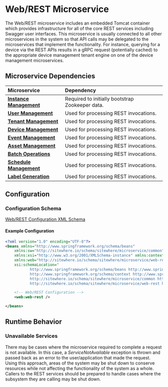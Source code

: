 # Web/REST Microservice

<MicroserviceBadge text="Global Microservice" type="global"/>
The Web/REST microservice includes an embedded Tomcat container which
provides infrastructure for all of the core REST services including Swagger user
interfaces. This microservice is usually connected to all other microservices in the
system so that API calls may be delegated to the microservices that implement
the functionality. For instance, querying for a device via the REST APIs
results in a gRPC request (potentially cached) to the appropriate
device management tenant engine on one of the device management microservices.

## Microservice Dependencies

| Microservice                                        | Dependency                                      |
| :-------------------------------------------------- | :---------------------------------------------- |
| **[Instance Management](./instance-management.md)** | Required to initially bootstrap Zookeeper data. |
| **[User Management](./user-management.md)**         | Used for processing REST invocations.           |
| **[Tenant Management](./tenant-management.md)**     | Used for processing REST invocations.           |
| **[Device Management](./device-management.md)**     | Used for processing REST invocations.           |
| **[Event Management](./event-management.md)**       | Used for processing REST invocations.           |
| **[Asset Management](./asset-management.md)**       | Used for processing REST invocations.           |
| **[Batch Operations](./batch-operations.md)**       | Used for processing REST invocations.           |
| **[Schedule Management](./schedule-management.md)** | Used for processing REST invocations.           |
| **[Label Generation](./label-generation.md)**       | Used for processing REST invocations.           |

## Configuration

### Configuration Schema

[Web/REST Configuration XML Schema](http://sitewhere.io/schema/sitewhere/microservice/web-rest/current/web-rest.xsd)

#### Example Configuration

```xml
<?xml version="1.0" encoding="UTF-8"?>
<beans xmlns="http://www.springframework.org/schema/beans"
	xmlns:sw="http://sitewhere.io/schema/sitewhere/microservice/common"
	xmlns:xsi="http://www.w3.org/2001/XMLSchema-instance" xmlns:context="http://www.springframework.org/schema/context"
	xmlns:web="http://sitewhere.io/schema/sitewhere/microservice/web-rest"
	xsi:schemaLocation="
           http://www.springframework.org/schema/beans http://www.springframework.org/schema/beans/spring-beans-3.1.xsd
           http://www.springframework.org/schema/context http://www.springframework.org/schema/context/spring-context-3.1.xsd
           http://sitewhere.io/schema/sitewhere/microservice/common http://sitewhere.io/schema/sitewhere/microservice/common/current/microservice-common.xsd
           http://sitewhere.io/schema/sitewhere/microservice/web-rest http://sitewhere.io/schema/sitewhere/microservice/web-rest/current/web-rest.xsd">

	<!-- Web/REST Configuration -->
	<web:web-rest />

</beans>
```

## Runtime Behavior

### Unavailable Services

There may be cases where the microservice required to complete a request is not available.
In this case, a _ServiceNotAvailable_ exception is thrown and passed back as an error to
the user/application that made the request. Using this approach, areas of the system may
be shut down to conserve resources while not affecting the functionality of the system as
a whole. Callers to the REST services should be prepared to handle cases where the
subsystem they are calling may be shut down.
